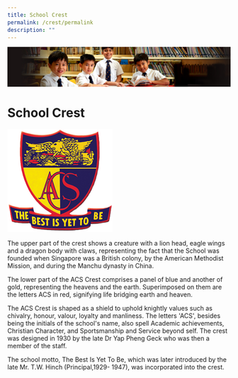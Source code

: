 ```yaml
---
title: School Crest
permalink: /crest/permalink
description: ""
---
```

![](/images/Sub-banner1.jpg)

School Crest
============

![](/images/school_crest.png)


The upper part of the crest shows a creature with a lion head, eagle wings and a dragon body with claws, representing the fact that the School was founded when Singapore was a British colony, by the American Methodist Mission, and during the Manchu dynasty in China.

The lower part of the ACS Crest comprises a panel of blue and another of gold, representing the heavens and the earth. Superimposed on them are the letters ACS in red, signifying life bridging earth and heaven.

The ACS Crest is shaped as a shield to uphold knightly values such as chivalry, honour, valour, loyalty and manliness. The letters 'ACS', besides being the initials of the school's name, also spell Academic achievements, Christian Character, and Sportsmanship and Service beyond self. The crest was designed in 1930 by the late Dr Yap Pheng Geck who was then a member of the staff.

The school motto, The Best Is Yet To Be, which was later introduced by the late Mr. T.W. Hinch (Principal,1929- 1947), was incorporated into the crest.